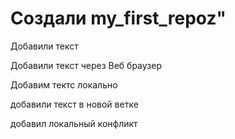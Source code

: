 # Создали my_first_repoz"  
Добавили текст

Добавили текст через Веб браузер


Добавим тектс локально

добавили текст в новой ветке

добавил локальный конфликт